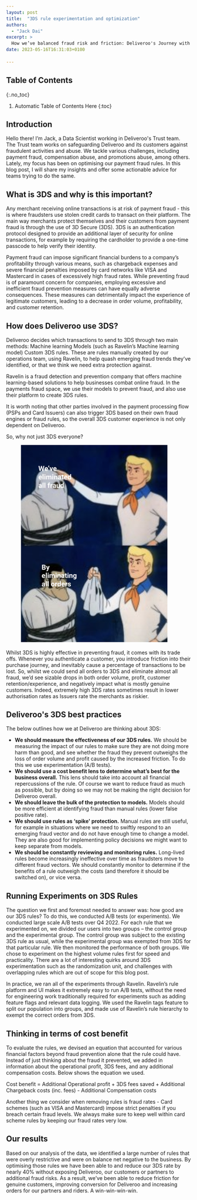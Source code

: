 ```yaml
---
layout: post
title:  "3DS rule experimentation and optimization"
authors:
  - "Jack Dai"
excerpt: >
  How we’ve balanced fraud risk and friction: Deliveroo's Journey with 3DS rule experimentation
date: 2023-05-16T16:31:03+0100

---
```

## Table of Contents
{:.no_toc}

1. Automatic Table of Contents Here
{:toc}

## Introduction
Hello there! I’m Jack, a Data Scientist working in Deliveroo's Trust team. The Trust team works on safeguarding Deliveroo and its customers against fraudulent activities and abuse. We tackle various challenges, including payment fraud, compensation abuse, and promotions abuse, among others. Lately, my focus has been on optimising our payment fraud rules. In this blog post, I will share my insights and offer some actionable advice for teams trying to do the same.

## What is 3DS and why is this important?
Any merchant receiving online transactions is at risk of payment fraud - this is where fraudsters use stolen credit cards to transact on their platform. The main way merchants protect themselves and their customers from payment fraud is through the use of 3D Secure (3DS). 3DS is an authentication protocol designed to provide an additional layer of security for online transactions, for example by requiring the cardholder to provide a one-time passcode to help verify their identity.

Payment fraud can impose significant financial burdens to a company’s profitability through various means, such as chargeback expenses and severe financial penalties imposed by card networks like VISA and Mastercard in cases of excessively high fraud rates. While preventing fraud is of paramount concern for companies, employing excessive and inefficient fraud prevention measures can have equally adverse consequences. These measures can detrimentally impact the experience of legitimate customers, leading to a decrease in order volume, profitability, and customer retention.

## How does Deliveroo use 3DS?
Deliveroo decides which transactions to send to 3DS through two main methods:
Machine learning Models (such as Ravelin’s Machine learning model)
Custom 3DS rules. These are rules manually created by our operations team, using Ravelin, to help quash emerging fraud trends they’ve identified, or that we think we need extra protection against.

Ravelin is a fraud detection and prevention company that offers machine learning-based solutions to help businesses combat online fraud. In the payments fraud space, we use their models to prevent fraud, and also use their platform to create 3DS rules.

It is worth noting that other parties involved in the payment processing flow (PSPs and Card Issuers) can also trigger 3DS based on their own fraud engines or fraud rules, so the overall 3DS customer experience is not only dependent on Deliveroo.

So, why not just 3DS everyone?

<figure>
<img style="max-width: 400px" src="/images/posts/3ds-optimisation/scooby-doo-meme.png" alt="Scooby Doo meme, showing Fred unmasking the baddie. Before unmasking the baddie is captioned with &quot;We've eliminated all fraud&quot;, and after unmasking says &quot;by eliminating all orders&quot;"/>
</figure>

Whilst 3DS is highly effective in preventing fraud, it comes with its trade offs. Whenever you authenticate a customer, you introduce friction into their purchase journey, and inevitably cause a percentage of transactions to be lost. So, whilst we could send all orders to 3DS and eliminate almost all fraud, we’d see sizable drops in both order volume, profit, customer retention/experience, and negatively impact what is mostly genuine customers. Indeed, extremely high 3DS rates sometimes result in lower authorisation rates as Issuers rate the merchants as riskier.

## Deliveroo's 3DS best practices
The below outlines how we at Deliveroo are thinking about 3DS:
* **We should measure the effectiveness of our 3DS rules.** We should be measuring the impact of our rules to make sure they are not doing more harm than good, and see whether the fraud they prevent outweighs the loss of order volume and profit caused by the increased friction. To do this we use experimentation (A/B tests).
* **We should use a cost benefit lens to determine what’s best for the business overall.** This lens should take into account all financial repercussions of the rule. Of course we want to reduce fraud as much as possible, but by doing so we may not be making the right decision for Deliveroo overall.
* **We should leave the bulk of the protection to models.** Models should be more efficient at identifying fraud than manual rules (lower false positive rate).
* **We should use rules as ‘spike' protection.** Manual rules are still useful, for example in situations where we need to swiftly respond to an emerging fraud vector and do not have enough time to change a model. They are also good for implementing policy decisions we might want to keep separate from models.
* **We should be constantly reviewing and monitoring rules.** Long-lived rules become increasingly ineffective over time as fraudsters move to different fraud vectors. We should constantly monitor to determine if the benefits of a rule outweigh the costs (and therefore it should be switched on), or vice versa.

## Running Experiments on 3DS Rules
The question we first and foremost needed to answer was: how good are our 3DS rules? To do this, we conducted A/B tests (or experiments). We conducted large scale A/B tests over Q4 2022. For each rule that we experimented on, we divided our users into two groups – the control group and the experimental group. The control group was subject to the existing 3DS rule as usual, while the experimental group was exempted from 3DS for that particular rule. We then monitored the performance of both groups. We chose to experiment on the highest volume rules first for speed and practicality. There are a lot of interesting quirks around 3DS experimentation such as the randomization unit, and challenges with overlapping rules which are out of scope for this blog post.

In practice, we ran all of the experiments through Ravelin. Ravelin’s rule platform and UI makes it extremely easy to run A/B tests, without the need for engineering work traditionally required for experiments such as adding feature flags and relevant data logging. We used the Ravelin tags feature to split our population into groups, and made use of Ravelin’s rule hierarchy to exempt the correct orders from 3DS.

## Thinking in terms of cost benefit
To evaluate the rules, we devised an equation that accounted for various financial factors beyond fraud prevention alone that the rule could have. Instead of just thinking about the fraud it prevented, we added in information about the operational profit, 3DS fees, and any additional compensation costs. Below shows the equation we used.

Cost benefit = Additional Operational profit + 3DS fees saved + Additional Chargeback costs (inc. fees) - Additional Compensation costs

Another thing we consider when removing rules is fraud rates - Card schemes (such as VISA and Mastercard) impose strict penalties if you breach certain fraud levels. We always make sure to keep well within card scheme rules by keeping our fraud rates very low.


## Our results
Based on our analysis of the data, we identified a large number of rules that were overly restrictive and were on balance net negative to the business. By optimising those rules we have been able to and reduce our 3DS rate by nearly 40% without exposing Deliveroo, our customers or partners to additional fraud risks. As a result, we’ve been able to reduce friction for genuine customers, improving conversion for Deliveroo and increasing orders for our partners and riders. A win-win-win-win.
